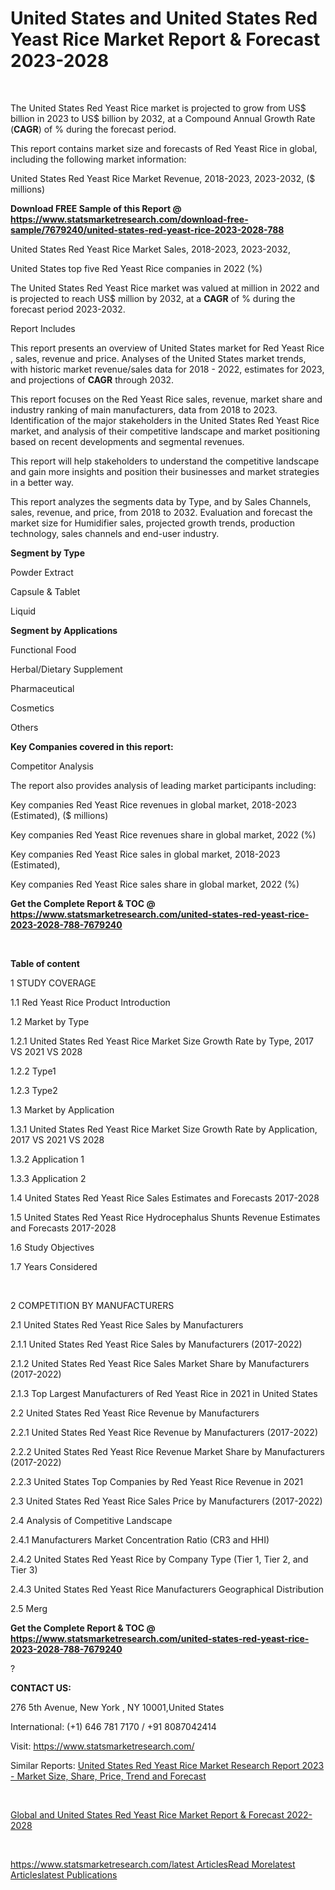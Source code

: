 <h1>United States and United States Red Yeast Rice Market Report & Forecast 2023-2028</h1><br/><p>The United States Red Yeast Rice market is projected to grow from US$ billion in 2023 to US$ billion by 2032, at a Compound Annual Growth Rate (<strong>CAGR</strong>) of % during the forecast period.</p>
 
 
 
 <p>This report contains market size and forecasts of Red Yeast Rice in global, including the following market information:</p>
 
 
 
 <p>United States Red Yeast Rice Market Revenue, 2018-2023, 2023-2032, ($ millions)</p>
 
 
 
 <p><strong>Download FREE Sample of this Report @ <a href="https://www.statsmarketresearch.com/download-free-sample/7679240/united-states-red-yeast-rice-2023-2028-788">https://www.statsmarketresearch.com/download-free-sample/7679240/united-states-red-yeast-rice-2023-2028-788</a></strong></p>
 
 
 
 <p>United States Red Yeast Rice Market Sales, 2018-2023, 2023-2032,</p>
 
 
 
 <p>United States top five Red Yeast Rice companies in 2022 (%)</p>
 
 
 
 <p>The United States Red Yeast Rice market was valued at million in 2022 and is projected to reach US$ million by 2032, at a <strong>CAGR</strong> of % during the forecast period 2023-2032.</p>
 
 
 
 <p>Report Includes</p>
 
 
 
 <p>This report presents an overview of United States market for Red Yeast Rice , sales, revenue and price. Analyses of the United States market trends, with historic market revenue/sales data for 2018 - 2022, estimates for 2023, and projections of <strong>CAGR</strong> through 2032.</p>
 
 
 
 <p>This report focuses on the Red Yeast Rice sales, revenue, market share and industry ranking of main manufacturers, data from 2018 to 2023. Identification of the major stakeholders in the United States Red Yeast Rice market, and analysis of their competitive landscape and market positioning based on recent developments and segmental revenues.</p>
 
 
 
 <p>This report will help stakeholders to understand the competitive landscape and gain more insights and position their businesses and market strategies in a better way.</p>
 
 
 
 <p>This report analyzes the segments data by Type, and by Sales Channels, sales, revenue, and price, from 2018 to 2032. Evaluation and forecast the market size for Humidifier sales, projected growth trends, production technology, sales channels and end-user industry.</p>
 
 
 
 <p><strong>Segment by Type</strong></p>
 
 
 
 <p>Powder Extract</p>
 
 
 
 <p>Capsule & Tablet</p>
 
 
 
 <p>Liquid</p>
 
 
 
 <p><strong>Segment <strong><strong>by Applications</strong></strong></strong></p>
 
 
 
 <p>Functional Food</p>
 
 
 
 <p>Herbal/Dietary Supplement</p>
 
 
 
 <p>Pharmaceutical</p>
 
 
 
 <p>Cosmetics</p>
 
 
 
 <p>Others</p>
 
 
 
 <p><strong>Key Companies covered in this report:</strong></p>
 
 
 
 <p>Competitor Analysis</p>
 
 
 
 <p>The report also provides analysis of leading market participants including:</p>
 
 
 
 <p>Key companies Red Yeast Rice revenues in global market, 2018-2023 (Estimated), ($ millions)</p>
 
 
 
 <p>Key companies Red Yeast Rice revenues share in global market, 2022 (%)</p>
 
 
 
 <p>Key companies Red Yeast Rice sales in global market, 2018-2023 (Estimated),</p>
 
 
 
 <p>Key companies Red Yeast Rice sales share in global market, 2022 (%)</p>
 
 
 
 <div><b>Get the Complete Report & TOC @ <a href="https://www.statsmarketresearch.com/united-states-red-yeast-rice-2023-2028-788-7679240">https://www.statsmarketresearch.com/united-states-red-yeast-rice-2023-2028-788-7679240</a></b></div>
 
 
 
 <p><br />
 
 <b>Table of content</b></p>
 
 
 
 <p>1 STUDY COVERAGE<br />
 
 1.1 Red Yeast Rice Product Introduction<br />
 
 1.2 Market by Type<br />
 
 1.2.1 United States Red Yeast Rice Market Size Growth Rate by Type, 2017 VS 2021 VS 2028<br />
 
 1.2.2 Type1<br />
 
 1.2.3 Type2<br />
 
 1.3 Market by Application<br />
 
 1.3.1 United States Red Yeast Rice Market Size Growth Rate by Application, 2017 VS 2021 VS 2028<br />
 
 1.3.2 Application 1<br />
 
 1.3.3 Application 2<br />
 
 1.4 United States Red Yeast Rice Sales Estimates and Forecasts 2017-2028<br />
 
 1.5 United States Red Yeast Rice Hydrocephalus Shunts Revenue Estimates and Forecasts 2017-2028<br />
 
 1.6 Study Objectives<br />
 
 1.7 Years Considered<br />
 
 <br />
 
 2 COMPETITION BY MANUFACTURERS<br />
 
 2.1 United States Red Yeast Rice Sales by Manufacturers<br />
 
 2.1.1 United States Red Yeast Rice Sales by Manufacturers (2017-2022)<br />
 
 2.1.2 United States Red Yeast Rice Sales Market Share by Manufacturers (2017-2022)<br />
 
 2.1.3 Top Largest Manufacturers of Red Yeast Rice in 2021 in United States<br />
 
 2.2 United States Red Yeast Rice Revenue by Manufacturers<br />
 
 2.2.1 United States Red Yeast Rice Revenue by Manufacturers (2017-2022)<br />
 
 2.2.2 United States Red Yeast Rice Revenue Market Share by Manufacturers (2017-2022)<br />
 
 2.2.3 United States Top Companies by Red Yeast Rice Revenue in 2021<br />
 
 2.3 United States Red Yeast Rice Sales Price by Manufacturers (2017-2022)<br />
 
 2.4 Analysis of Competitive Landscape<br />
 
 2.4.1 Manufacturers Market Concentration Ratio (CR3 and HHI)<br />
 
 2.4.2 United States Red Yeast Rice by Company Type (Tier 1, Tier 2, and Tier 3)<br />
 
 2.4.3 United States Red Yeast Rice Manufacturers Geographical Distribution<br />
 
 2.5 Merg</p>
 
 
 
 <div><b>Get the Complete Report & TOC @ <a href="https://www.statsmarketresearch.com/united-states-red-yeast-rice-2023-2028-788-7679240">https://www.statsmarketresearch.com/united-states-red-yeast-rice-2023-2028-788-7679240</a></b></div>
 
 
 
 <p>? </p>
 
 
 
 <p><b>CONTACT US:</b><br />
 
 276 5th Avenue, New York , NY 10001,United States<br />
 
 International: (+1) 646 781 7170 / +91 8087042414<br />
 
 Visit: <a href="https://www.statsmarketresearch.com/">https://www.statsmarketresearch.com/</a><br />
 
 Similar Reports: <a href="https://www.statsmarketresearch.com/united-states-red-yeast-rice-2023-2028-788-7679240">United States Red Yeast Rice Market Research Report 2023 - Market Size, Share, Price, Trend and Forecast</a><br />
 
 <br />
 
 <a href="https://www.statsmarketresearch.com/united-states-red-yeast-rice-2023-2028-788-7679240">Global and United States Red Yeast Rice Market Report & Forecast 2022-2028</a><br />
 
 <br />
 
 <a href="https://gyeongbokgung.com">https://www.statsmarketresearch.com/</a><a href="https://hallyeomaritime.com">latest Articles</a><a href="https://jingwansa.com">Read More</a><a href="https://nguoiviet.jp/">latest Articles</a><a href="https://www.intelmarketresearch.com/">latest Publications</a></p>